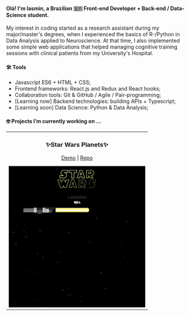 #### Olá! I'm Iasmin, a Brazilian 🇧🇷 Front-end Developer + Back-end / Data-Science student.

My interest in coding started as a research assistant during my major/master's degrees, when I experienced the basics of R-/Python in Data Analysis applied to Neuroscience. At that time, I also implemented some simple web applications that helped managing cognitive training sessions with clinical patients from my University's Hospital.

#### 🛠️ Tools

* Javascript ES6 + HTML + CSS;
* Frontend frameworks: React.js and Redux and React hooks;
* Collaboration tools: Git & GitHub / Agile / Pair-programming;
* [Learning now] Backend technologies: building APIs + Typescript;
* [Learning soon] Data Science: Python & Data Analysis;


#### 🤓 Projects I’m currently working on ...

<table>
  <tr>
    <td valign="top">
      <h3 align="center">✨Star Wars Planets✨</h3>
      <p align="center">
        <a href="https://iasmin-br.github.io/Star-Wars-Planets/">Demo</a> |
        <a href="https://github.com/Iasmin-BR/Star-Wars-Planets">Repo</a>
      </p>
      <a href="https://iasmin-br.github.io/Star-Wars-Planets/">
      <img
          src="./images/projects-preview/Starwars-preview.gif"
          alt="Project-preview"
       />
      </a>
    </td>
  </tr>
</table>
